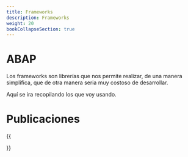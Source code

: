 ```yaml
---
title: Frameworks
description: Frameworks
weight: 20
bookCollapseSection: true
---
```


# ABAP

Los frameworks son librerías que nos permite realizar, de una manera simplifica, que de otra manera seria muy costoso de desarrollar.

Aquí se ira recopilando los que voy usando.

# Publicaciones

{{<section>}}